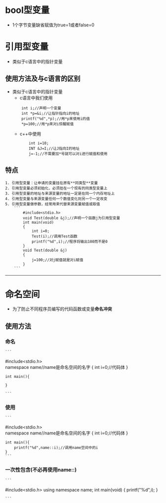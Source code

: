 # bool型变量
-    1个字节变量缺省赋值为true=1或者false=0
# 引用型变量
-   类似于c语言中的指针变量
## 使用方法及与c语言的区别
-   类似于c语言中的指针变量
    * c语言中我们使用
    ```
        int i;//声明一个变量
        int *p=&i;//让指针指向i的地址
        printf("%d",*p);//用*p来使用i的值
        *p=100;//用*p来对i惊醒赋值
    ```
    * c++中使用
        ```
            int i=10;
            INT &J=I;//让J指向I的地址
            j=-1;//不需要加*号就可以对i进行赋值和使用

        ```
## 特点
    1. 引用型变量：让申请的变量挂在原有**同类型**变量
    2. 引用型变量必须初始化，必须挂在一个现有的同类型变量上
    3. 引用型变量的地址与来源变量的地址一定是在同一个内存地址上
    4. 引用型变量与来源变量任何一个数值变化则另一个一定改变
    5. 引用型变量做参数，经常用来代替来源变量赋值或取值
        ```
            #include<stdio.h>
            void Test(double &j);//声明一个函数j为引用型变量
            int main(void)
            {
                int i=0;
                Test(i);//调用Test函数
                printf("%d",i);//程序将输出100而不是0
            }
            void Test(double &j)
            {
                j=100;//对j赋值就是对i赋值
            }
        ```
---
# 命名空间
-   为了防止不同程序员编写的代码函数或变量**命名冲突**
## 使用方法
### 命名
    ```
#include<stdio.h>   
    namespace name//name是命名空间的名字
    {
        int i=0;//代码体
    }

    int main(){

    }

    ```
### 使用
    ```
#include<stdio.h>   
    namespace name//name是命名空间的名字
    {
        int i=0;//代码体
    }

    int main(){
        printf("%d",name::i);//调用name空间中的i
    }
    ```
### 一次性包含(不必再使用name::)
    ```
#include<stdio.h>
    using namespace name;
    int main(void)
    {
        printf("%d",i);
    }
    
    ```
